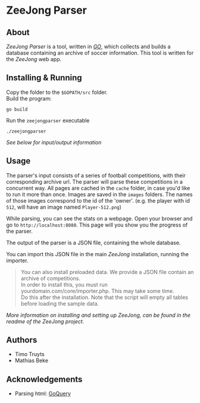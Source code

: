 ZeeJong Parser
==============

About
-----

*ZeeJong Parser* is a tool, written in [*GO*](http://golang.org), which collects and builds a database containing an archive of soccer information. This tool is written for the *ZeeJong* web app.


Installing & Running
--------------------

Copy the folder to the `$GOPATH/src` folder.  
Build the program:

    go build

Run the `zeejongparser` executable

    ./zeejongparser


*See below for input/output information*

Usage
-----

The parser's input consists of a series of football competitions, with their corresponding archive url.
The parser will parse these competitions in a concurrent way.
All pages are cached in the `cache` folder, in case you'd like to run it more than once.
Images are saved in the `images` folders.
The names of those images correspond to the id of the 'owner'. (e.g. the player with id `512`, will have an image named `Player-512.png`)

While parsing, you can see the stats on a webpage. Open your browser and go to `http://localhost:8080`. This page will you show you the progress of the parser.

The output of the parser is a JSON file, containing the whole database.

You can import this JSON file in the main *ZeeJong* installation, running the importer.

> You can also install preloaded data. We provide a JSON file contain an archive of competitions.  
> In order to install this, you must run yourdomain.com/core/importer.php. This may take some time.  
> Do this after the installation. Note that the script will empty all tables before loading the sample data.

*More information on installing and setting up ZeeJong, can be found in the readme of the ZeeJong project.*



Authors
-------

- Timo Truyts
- Mathias Beke


Acknowledgements
----------------

- Parsing html: [GoQuery](https://github.com/PuerkitoBio/goquery)